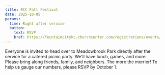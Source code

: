 ```yaml
---
title: FCC Fall Festival
date: 2025-10-05
params:
  time: Right after service
  button:
    text: RSVP
    href: https://fountaincitykc.churchcenter.com/registrations/events/3140351
---
```


Everyone is invited to head over to Meadowbrook Park directly after the service for a catered picnic party. We'll have lunch, games, and more. Please bring along friends, family, and neighbors. The more the merrier! To help us gauge our numbers, please RSVP by October 1.

